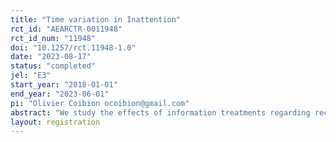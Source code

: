 ```yaml
---
title: "Time variation in Inattention"
rct_id: "AEARCTR-0011948"
rct_id_num: "11948"
doi: "10.1257/rct.11948-1.0"
date: "2023-08-17"
status: "completed"
jel: "E3"
start_year: "2018-01-01"
end_year: "2023-06-01"
pi: "Olivier Coibion ocoibion@gmail.com"
abstract: "We study the effects of information treatments regarding recent inflation rates or monetary policy targets and forecasts on inflation expectations of households and firms across countries and time using many RCTs implemented in different countries over time."
layout: registration
---
```


